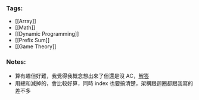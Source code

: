 ### Tags:
- [[Array]]
- [[Math]]
- [[Dynamic Programming]]
- [[Prefix Sum]]
- [[Game Theory]]
### Notes:
- 算有趣但好難，我覺得我概念想出來了但還是沒 AC，[解答](https://leetcode.com/problems/stone-game-ii/solutions/3563326/python-java-c-simple-solution-easy-to-understand/)
- 用總和減掉的，會比較好算，同時 index 也要搞清楚，架構跟迴圈都跟我寫的差不多

